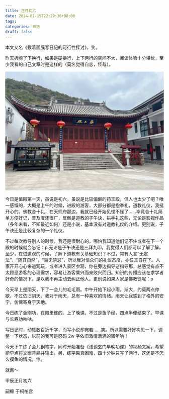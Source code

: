 ```yaml
---
title: 正月初六
date: 2024-02-15T22:29:36+08:00
tags: 
categories: 日记
draft: false
---
```

本文又名《敷着面膜写日记的可行性探讨》，笑。

昨天折腾了下换行，如果是硬换行，上下两行的空间不大，阅读体验十分堪忧，至少我看的自己文章时是这样的（莫名觉得自恋，怪哉）。

![image.png](https://raw.githubusercontent.com/luo029/blogimage/main/24%200215%20222209.png)

今日是值殿第一天，虽说是初六，虽说是比较偏僻的药王殿，但人也太少了吧？唯一感慨的，大概是上午的时候，进殿的游客，大部分都是抱拳礼，道教礼仪，我挺开心的。佛教合十礼，在天师府那边，我就已经开始见怪不怪了……毕竟合十礼简单方便好记，普及度还很广，反倒是道教的子午诀，拱手礼这些，无论是影视作品（多年未看，不知最近如何）还是小说，基本没有对道教礼仪的介绍。更别说，子午诀还是比较复杂的一个礼仪。

不过每次教导别人的时候，我还是很耐心的，哪怕我知道他们记不住或者在下一个殿的时候就会忘记：p.无论是子午诀还是三拜九叩，我觉得人们都可以了解了解，至少，在进道观的时候，了解下道教有关基础知识？不过，常有人言“无定法”，“随其自然”，“百无禁忌”，所以我对信众们的礼仪态度，亦任其自在了。人家开开心心来道观玩，或者进入景区参观，你在旁边指导这指导那，总感觉有点不太顾忌游客的心理需求，容易让游客乘兴而来败兴而归。知识的传播应该在求学者好奇的情况下。是以我不再主动去纠正他人。更别说如果人家是佛教徒呢：p

今天早上是阴天，下了一会儿的毛毛雨。中午开始下起小雨，渐大，约莫两点停歇，不过依旧阴天。我对于雨天，总有一种喜欢的情绪。雨天让我感到了格外的安宁，仿佛寄身于天地。

今日练了金刚功，在殿里练的。上了晚课，不过是鱼子经，四点半便结束了。早课与长寿功咕咕。

写日记时，动辄数百近千字，而写小说却宛若……笑。所以需要好好构思一下，调整一下状态，以前的我可是怒码 2w 字依旧激情满满的骚年呐！

今天下午练了会儿钢笔字，同时开始准备《浅谈玄门早晚功课》的视频文案，希望能早点将文案背熟并输出。另，练字果真困难，四十分钟只写了两行，这还是不怎么摸鱼的情况，惊。

就酱～

甲辰正月初六

嗣檙 于桐柏宫